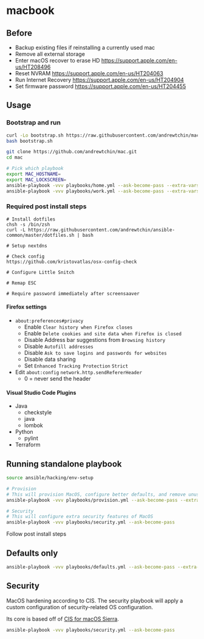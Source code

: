 # macbook

## Before

- Backup existing files if reinstalling a currently used mac
- Remove all external storage
- Enter macOS recover to erase HD https://support.apple.com/en-us/HT208496
- Reset NVRAM https://support.apple.com/en-us/HT204063
- Run Internet Recovery https://support.apple.com/en-us/HT204904
- Set firmware password https://support.apple.com/en-us/HT204455

## Usage

### Bootstrap and run
```bash
curl -Lo bootstrap.sh https://raw.githubusercontent.com/andrewtchin/mac/master/bootstrap.sh
bash bootstrap.sh

git clone https://github.com/andrewtchin/mac.git
cd mac

# Pick which playbook
export MAC_HOSTNAME=
export MAC_LOCKSCREEN=
ansible-playbook -vvv playbooks/home.yml --ask-become-pass --extra-vars=@vars/config.yml
ansible-playbook -vvv playbooks/work.yml --ask-become-pass --extra-vars=@vars/config.yml
```

### Required post install steps
```
# Install dotfiles
chsh -s /bin/zsh
curl -L https://raw.githubusercontent.com/andrewtchin/ansible-common/master/dotfiles.sh | bash

# Setup nextdns

# Check config
https://github.com/kristovatlas/osx-config-check

# Configure Little Snitch

# Remap ESC

# Require password immediately after screensaaver
```

#### Firefox settings

- `about:preferences#privacy`
  - Enable `Clear history when Firefox closes`
  - Enable `Delete cookies and site data when Firefox is closed`
  - Disable Address bar suggestions from `Browsing history`
  - Disable `Autofill addresses`
  - Disable `Ask to save logins and passwords for websites`
  - Disable data sharing
  - Set `Enhanced Tracking Protection` `Strict`
- Edit `about:config` `network.http.sendRefererHeader`
  - 0 = never send the header

#### Visual Studio Code Plugins

- Java
  - checkstyle
  - java
  - lombok
- Python
  - pylint
- Terraform

## Running standalone playbook

```bash
source ansible/hacking/env-setup

# Provision
# This will provision MacOS, configure better defaults, and remove unused applications
ansible-playbook -vvv playbooks/provision.yml --ask-become-pass --extra-vars=@vars/config.yml

# Security
# This will configure extra security features of MacOS
ansible-playbook -vvv playbooks/security.yml --ask-become-pass
```

Follow post install steps

## Defaults only

```bash
ansible-playbook -vvv playbooks/defaults.yml --ask-become-pass --extra-vars=@vars/config.yml
```

## Security

MacOS hardening according to CIS. The security playbook will apply a custom configuration of security-related OS configuration.

Its core is based off of [CIS for macOS Sierra](https://github.com/jamfprofessionalservices/CIS-for-macOS-Sierra-CP).

```bash
ansible-playbook -vvv playbooks/security.yml --ask-become-pass
```
